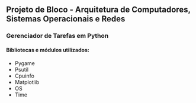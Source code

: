## Projeto de Bloco - Arquitetura de Computadores, Sistemas Operacionais e Redes
### Gerenciador de Tarefas em Python
#### Bibliotecas e módulos utilizados:
- Pygame
- Psutil
- Cpuinfo
- Matplotlib
- OS
- Time